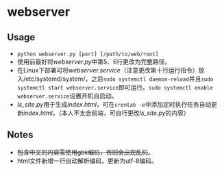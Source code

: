 # webserver

## Usage
* `python webserver.py [port] [/path/to/web/root]`
* 使用前最好将*webserver.py*中第5、6行更改为完整路径。
* 在Linux下部署可将*webserver.service*（注意更改第十行运行指令）放入/etc/systemd/system/，之后`sudo systemctl daemon-reload`并且`sudo systemctl start webserver.service`即可运行。`sudo systemctl enable webserver.service`设置开机自启动。
* *ls_site.py*用于生成*index.html*，可在`crontab -e`中添加定时执行任务自动更新*index.html*。（本人不太会前端，可自行更改*ls_site.py*的内容）

## Notes
* ~~包含中文的内容需使用gbk编码，否则会出现乱码~~。
* html文件新增一行自动解析编码，更新为utf-8编码。
